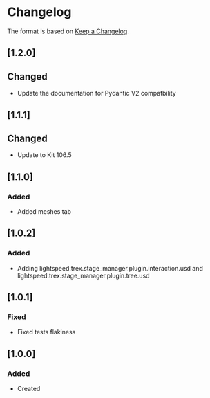 # Changelog
The format is based on [Keep a Changelog](https://keepachangelog.com/en/1.0.0/).

## [1.2.0]
## Changed
- Update the documentation for Pydantic V2 compatbility

## [1.1.1]
## Changed
- Update to Kit 106.5

## [1.1.0]
### Added
- Added meshes tab

## [1.0.2]
### Added
- Adding lightspeed.trex.stage_manager.plugin.interaction.usd and lightspeed.trex.stage_manager.plugin.tree.usd

## [1.0.1]
### Fixed
- Fixed tests flakiness

## [1.0.0]
### Added
- Created
